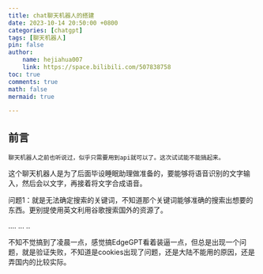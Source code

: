 ```yaml
---
title: chat聊天机器人的搭建
date: 2023-10-14 20:50:00 +0800
categories: [chatgpt]
tags: [聊天机器人]
pin: false
author: 
    name: hejiahua007
    link: https://space.bilibili.com/507838758
toc: true
comments: true
math: false
mermaid: true

---
```


## 前言
    聊天机器人之前也听说过，似乎只需要用到api就可以了。这次试试能不能搞起来。

这个聊天机器人是为了后面毕设睡眠助理做准备的，要能够将语音识别的文字输入，然后会以文字，再接着将文字合成语音。

问题1：就是无法确定搜索的关键词，不知道那个关键词能够准确的搜索出想要的东西。更别提使用英文利用谷歌搜索国外的资源了。

....
...
..

不知不觉搞到了凌晨一点，感觉搞EdgeGPT看着装逼一点，但总是出现一个问题，就是验证失败，不知道是cookies出现了问题，还是大陆不能用的原因，还是弄国内的比较实际。








